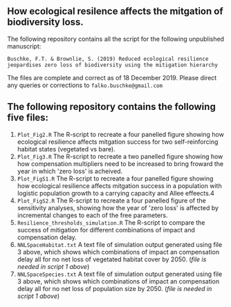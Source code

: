 ## How ecological resilence affects the mitgation of biodiversity loss.

The following repository contains all the script for the following unpublished manuscript:

`Buschke, F.T. & Brownlie, S. (2019) Reduced ecological resilience jeopardises zero loss of biodiversity using the mitigation hierarchy`

The files are complete and correct as of 18 December 2019. Please direct any queries or corrections to `falko.buschke@gmail.com`


## The following repository contains the following five files:

 1. `Plot_Fig2.R` The R-script to recreate a four panelled figure showing how ecological resilience affects mitgation success for two self-reinforcing habitat states (vegetated vs bare).
 2. `Plot_Fig3.R` The R-script to recreate a two panelled figure showing how how compensation multipliers need to be increased to bring froward the year in which 'zero loss' is acheived.
 3. `Plot_FigS1.R` The R-script to recreate a four panelled figure showing how ecological resilience affects mitgation success in a population with logistic population growth to a carrying capacity and Allee effeects.4
 4. `Plot_FigS2.R` The R-script to recreate a four panelled figure of the sensitivity analyses, showing how the year of 'zero loss' is affected by incremental changes to each of the free parameters.
 5. `Resilience_thresholds_simulation.R` The R-script to compare the success of mitigation for different combinations of impact and compensation delay.
 6. `NNLSpaceHabitat.txt` A text file of simulation output generated using file 3 above, which shows which combinations of impact an compensation delay all for no net loss of vegetated habitat cover by 2050. (*file is needed in script 1 above*) 
 7. `NNLSpaceSpecies.txt` A text file of simulation output generated using file 3 above, which shows which combinations of impact an compensation delay all for no net loss of population size by 2050. (*file is needed in script 1 above*) 
